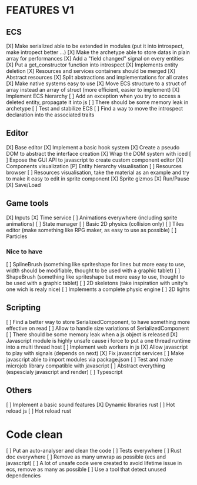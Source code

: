 # FEATURES V1

## ECS

[X] Make serialized able to be extended in modules (put it into introspect, make intropect better ...)
[X] Make the archetype able to store datas in plain array for performances
[X] Add a "field changed" signal on every entities
[X] Put a get_constructor function into introspect
[X] Implements entity deletion
[X] Resources and services containers should be merged
[X] Abstract resources
[X] Split abstractions and implementations for all crates
[X] Make native systems easy to use
[X] Move ECS structure to a struct of array instead an array of struct (more efficient, easier to implement)
[X] Implement ECS hierarchy
[ ] Add an exception when you try to access a deleted entity, propagate it into js
[ ] There should be some memory leak in archetype
[ ] Test and stabilize ECS
[ ] Find a way to move the introspect declaration into the associated traits

## Editor

[X] Base editor
[X] Implement a basic hook system
[X] Create a pseudo DOM to abstract the interface creation
[X] Wrap the DOM system with iced
[ ] Expose the GUI API to javascript to create custom component editor
[X] Components visualization
[P] Entity hierarchy visualisation
[ ] Resources browser
[ ] Resources visualisation, take the material as an example and try to make it easy to edit in sprite component
[X] Sprite gizmos
[X] Run/Pause
[X] Save/Load

## Game tools

[X] Inputs
[X] Time service
[ ] Animations everywhere (including sprite animations)
[ ] State manager
[ ] Basic 2D physics (collision only)
[ ] Tiles editor (make something like RPG maker, as easy to use as possible)
[ ] Particles

### Nice to have

[ ] SplineBrush (something like spriteshape for lines but more easy to use, width should be modifiable, thought to be used with a graphic tablet)
[ ] ShapeBrush (something like spriteshape but more easy to use, thought to be used with a graphic tablet)
[ ] 2D skeletons (take inspiration with unity's one wich is realy nice)
[ ] Implements a complete physic engine
[ ] 2D lights

## Scripting

[ ] Find a better way to store SerializedComponent, to have something more effective on read
[ ] Allow to handle size variations of SerializedComponent
[ ] There should be some memory leak when a js object is released
[X] Javascript module is highly unsafe cause i force to put a one thread runtime into a multi thread host
[ ] Implement web workers in js
[X] Allow javascript to play with signals (depends on next)
[X] Fix javascript services
[ ] Make javascript able to import modules via package.json
[ ] Test and make microjob library compatible with javascript
[ ] Abstract everything (espescialy javascript and render)
[ ] Typescript

## Others

[ ] Implement a basic sound features
[X] Dynamic libraries rust
[ ] Hot reload js
[ ] Hot reload rust

# Code clean

[ ] Put an auto-analyser and clean the code
[ ] Tests everywhere
[ ] Rust doc everywhere
[ ] Remove as many unwrap as possible (ecs and javascript)
[ ] A lot of unsafe code were created to avoid lifetime issue in ecs, remove as many as possible
[ ] Use a tool that detect unused dependencies